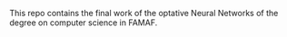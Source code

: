
This repo contains the final work of the optative Neural Networks of the degree on computer science in FAMAF.
